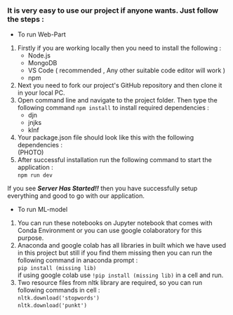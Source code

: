 ### It is very easy to use our project if anyone wants. Just follow the steps :
  * To run Web-Part 
  1. Firstly if you are working locally then you need to install the following :
     - Node.js
     - MongoDB
     - VS Code ( recommended , Any other suitable code editor will work )
     - npm
  2.	Next you need to fork our project's GitHub repository and then clone it in your local PC.
  3. Open command line and navigate to the project folder. Then type the following command  ```npm install``` to install required dependencies :
     - djn
     - jnjks
     - klnf
  4. Your package.json file should look like this with the following dependencies :  
     (PHOTO)
  5. After successful installation run the following command to start the application :  
     ```npm run dev```  
     
  If you see ***Server Has Started!!*** then you have successfully setup everything and good to go with our application.
  
  * To run ML-model
  1. You can run these notebooks on Jupyter notebook that comes with Conda Environment or you can use google colaboratory for this purpose.
  2. Anaconda and google colab has all libraries in built which we have used in this project but still if you find them missing then you can run the following command in anaconda prompt :  
     ```pip install (missing lib)```  
     if using google colab use ```!pip install (missing lib)``` in a cell and run.
  3. Two resource files from nltk library are required, so you can run following commands in cell :  
     ```nltk.download('stopwords')```  
     ```nltk.download('punkt')```
